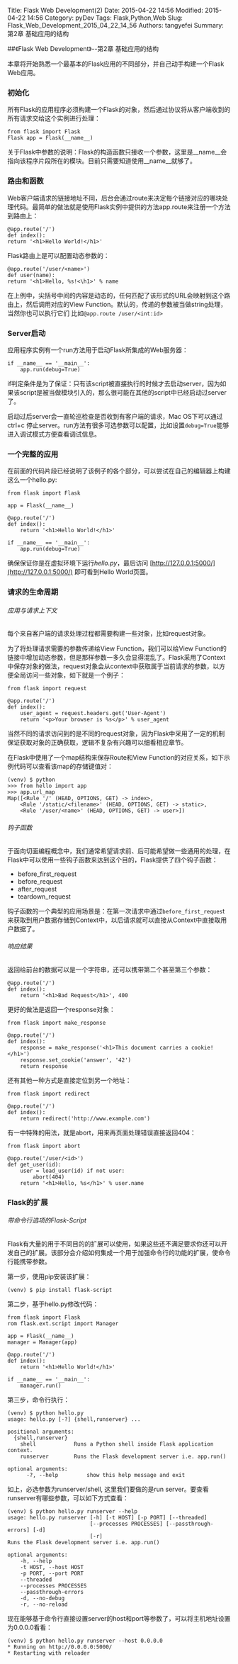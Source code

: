 ﻿Title: Flask Web Development(2)
Date: 2015-04-22 14:56
Modified: 2015-04-22 14:56
Category: pyDev
Tags: Flask,Python,Web
Slug: Flask_Web_Development_2015_04_22_14_56
Authors: tangyefei
Summary: 第2章 基础应用的结构

##《Flask Web Development》--第2章 基础应用的结构


本章将开始熟悉一个最基本的Flask应用的不同部分，并自己动手构建一个Flask Web应用。

### 初始化 ###

所有Flask的应用程序必须构建一个Flask的对象，然后通过协议将从客户端收到的所有请求交给这个实例进行处理：

    from flask import Flask
    Flask app = Flask(__name__)

关于Flask中参数的说明：Flask的构造函数只接收一个参数，这里是\_\_name\_\_会指向该程序片段所在的模块。目前只需要知道使用\_\_name\_\_就够了。

### 路由和函数 ###

Web客户端请求的链接地址不同，后台会通过route来决定每个链接对应的哪块处理代码。最简单的做法就是使用Flask实例中提供的方法app.route来注册一个方法到路由上：

	@app.route('/') 
	def index():
	return '<h1>Hello World!</h1>'



Flask路由上是可以配置动态参数的：

	@app.route('/user/<name>') 
    def user(name):
    return '<h1>Hello, %s!<\h1>' % name


在上例中，尖括号中间的内容是动态的，任何匹配了该形式的URL会映射到这个路由上，然后调用对应的View Function。默认的，传递的参数被当做string处理，当然你也可以执行它们 比如`@app.route /user/<int:id>`

### Server启动 ###

应用程序实例有一个run方法用于启动Flask所集成的Web服务器：

	if __name__ == '__main__': 
    	app.run(debug=True)

if判定条件是为了保证：只有该script被直接执行的时候才去启动server，因为如果该script是被当做模块引入的，那么很可能在其他的script中已经启动过server了。

启动过后server会一直轮巡检查是否收到有客户端的请求，Mac OS下可以通过ctrl+c 停止server。run方法有很多可选参数可以配置，比如设置`debug=True`能够进入调试模式方便查看调试信息。 

### 一个完整的应用 ###

在前面的代码片段已经说明了该例子的各个部分，可以尝试在自己的编辑器上构建这么一个hello.py:

    from flask import Flask
    
    app = Flask(__name__)
    
    @app.route('/')
    def index():
    	return '<h1>Hello World!</h1>'
    
    if __name__ == '__main__':
    	app.run(debug=True)

确保保证你是在虚拟环境下运行*hello.py*，最后访问 [http://127.0.0.1:5000/](http://127.0.0.1:5000/) 即可看到Hello World页面。

### 请求的生命周期 ###
###### 应用与请求上下文 ######

每个来自客户端的请求处理过程都需要构建一些对象，比如request对象。

 为了将处理请求需要的参数传递给View Function，我们可以给View Function的链接中增加动态参数，但是那样参数一多久会显得混乱了。Flask采用了Context中保存对象的做法，request对象会从context中获取属于当前请求的参数，以方便全局访问一些对象，如下就是一个例子：

    from flask import request 
    
    @app.route('/')
    def index():
    	user_agent = request.headers.get('User-Agent') 
    	return '<p>Your browser is %s</p>' % user_agent

当然不同的请求访问到的是不同的request对象，因为Flask中采用了一定的机制保证获取对象的正确获取，逻辑不复杂有兴趣可以细看相应章节。

在Flask中使用了一个map结构来保存Route和View Function的对应关系，如下示例代码可以查看该map的存储键值对：

    (venv) $ python
    >>> from hello import app
    >>> app.url_map
    Map([<Rule '/' (HEAD, OPTIONS, GET) -> index>,
    	<Rule '/static/<filename>' (HEAD, OPTIONS, GET) -> static>,
    	<Rule '/user/<name>' (HEAD, OPTIONS, GET) -> user>])

###### 钩子函数

于面向切面编程概念中，我们通常希望请求前、后可能希望做一些通用的处理，在Flask中可以使用一些钩子函数来达到这个目的，Flask提供了四个钩子函数：

*   before_first_request
*   before_request
*   after_request
*   teardown_request

钩子函数的一个典型的应用场景是：在第一次请求中通过`before_first_reques`t来获取到用户数据存储到Context中，以后请求就可以直接从Context中直接取用户数据了。

###### 响应结果

返回给前台的数据可以是一个字符串，还可以携带第二个甚至第三个参数：

    @app.route('/') 
    def index():
    	return '<h1>Bad Request</h1>', 400

更好的做法是返回一个response对象：

	from flask import make_response
	
	@app.route('/') 
	def index():
		response = make_response('<h1>This document carries a cookie!</h1>') 
		response.set_cookie('answer', '42')
		return response

还有其他一种方式是直接定位到另一个地址：

	from flask import redirect

	@app.route('/') 
	def index():
    	return redirect('http://www.example.com')

有一中特殊的用法，就是abort，用来再页面处理错误直接返回404：

	from flask import abort
	
	@app.route('/user/<id>') 
	def get_user(id):
	    user = load_user(id) if not user:
	        abort(404)
	    return '<h1>Hello, %s</h1>' % user.name

### Flask的扩展
###### 带命令行选项的Flask-Script

Flask有大量的用于不同目的的扩展可以使用，如果这些还不满足要求你还可以开发自己的扩展。该部分会介绍如何集成一个用于加强命令行的功能的扩展，使命令行能携带参数。

第一步，使用pip安装该扩展：

    (venv) $ pip install flask-script


第二步，基于hello.py修改代码：

	from flask import Flask
	rom flask.ext.script import Manager
	
	app = Flask(__name__)
	manager = Manager(app)
	
	@app.route('/')
	def index():
		return '<h1>Hello World!</h1>'

    if __name__ == '__main__':
        manager.run()

第三步，命令行执行：

    (venv) $ python hello.py
	usage: hello.py [-?] {shell,runserver} ...

	positional arguments:
	  {shell,runserver}
	    shell            Runs a Python shell inside Flask application context.
	    runserver        Runs the Flask development server i.e. app.run()
	
	optional arguments:
	      -?, --help         show this help message and exit

如上，必选参数为runserver/shell, 这里我们要做的是run server。要查看runserver有哪些参数，可以如下方式查看：

    (venv) $ python hello.py runserver --help
	usage: hello.py runserver [-h] [-t HOST] [-p PORT] [--threaded]
	                          [--processes PROCESSES] [--passthrough-errors] [-d]
	                          [-r]
	Runs the Flask development server i.e. app.run()
	
	optional arguments:
	    -h, --help
	    -t HOST, --host HOST
	    -p PORT, --port PORT
	    --threaded
	    --processes PROCESSES
	    --passthrough-errors
	    -d, --no-debug
	    -r, --no-reload

现在能够基于命令行直接设置server的host和port等参数了，可以将主机地址设置为0.0.0.0看看：

    (venv) $ python hello.py runserver --host 0.0.0.0
	* Running on http://0.0.0.0:5000/
	* Restarting with reloader